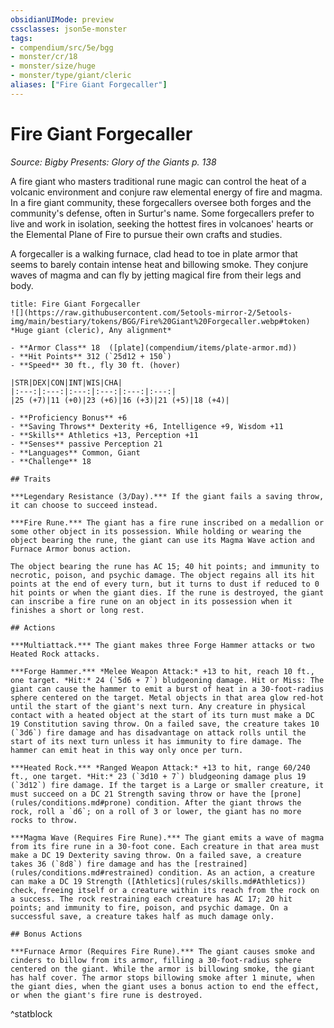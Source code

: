 ```yaml
---
obsidianUIMode: preview
cssclasses: json5e-monster
tags:
- compendium/src/5e/bgg
- monster/cr/18
- monster/size/huge
- monster/type/giant/cleric
aliases: ["Fire Giant Forgecaller"]
---
```

# Fire Giant Forgecaller
*Source: Bigby Presents: Glory of the Giants p. 138*  

A fire giant who masters traditional rune magic can control the heat of a volcanic environment and conjure raw elemental energy of fire and magma. In a fire giant community, these forgecallers oversee both forges and the community's defense, often in Surtur's name. Some forgecallers prefer to live and work in isolation, seeking the hottest fires in volcanoes' hearts or the Elemental Plane of Fire to pursue their own crafts and studies.

A forgecaller is a walking furnace, clad head to toe in plate armor that seems to barely contain intense heat and billowing smoke. They conjure waves of magma and can fly by jetting magical fire from their legs and body.

```ad-statblock
title: Fire Giant Forgecaller
![](https://raw.githubusercontent.com/5etools-mirror-2/5etools-img/main/bestiary/tokens/BGG/Fire%20Giant%20Forgecaller.webp#token)
*Huge giant (cleric), Any alignment*

- **Armor Class** 18  ([plate](compendium/items/plate-armor.md))
- **Hit Points** 312 (`25d12 + 150`)
- **Speed** 30 ft., fly 30 ft. (hover)

|STR|DEX|CON|INT|WIS|CHA|
|:---:|:---:|:---:|:---:|:---:|:---:|
|25 (+7)|11 (+0)|23 (+6)|16 (+3)|21 (+5)|18 (+4)|

- **Proficiency Bonus** +6
- **Saving Throws** Dexterity +6, Intelligence +9, Wisdom +11
- **Skills** Athletics +13, Perception +11
- **Senses** passive Perception 21
- **Languages** Common, Giant
- **Challenge** 18

## Traits

***Legendary Resistance (3/Day).*** If the giant fails a saving throw, it can choose to succeed instead.

***Fire Rune.*** The giant has a fire rune inscribed on a medallion or some other object in its possession. While holding or wearing the object bearing the rune, the giant can use its Magma Wave action and Furnace Armor bonus action.

The object bearing the rune has AC 15; 40 hit points; and immunity to necrotic, poison, and psychic damage. The object regains all its hit points at the end of every turn, but it turns to dust if reduced to 0 hit points or when the giant dies. If the rune is destroyed, the giant can inscribe a fire rune on an object in its possession when it finishes a short or long rest.

## Actions

***Multiattack.*** The giant makes three Forge Hammer attacks or two Heated Rock attacks.

***Forge Hammer.*** *Melee Weapon Attack:* +13 to hit, reach 10 ft., one target. *Hit:* 24 (`5d6 + 7`) bludgeoning damage. Hit or Miss: The giant can cause the hammer to emit a burst of heat in a 30-foot-radius sphere centered on the target. Metal objects in that area glow red-hot until the start of the giant's next turn. Any creature in physical contact with a heated object at the start of its turn must make a DC 19 Constitution saving throw. On a failed save, the creature takes 10 (`3d6`) fire damage and has disadvantage on attack rolls until the start of its next turn unless it has immunity to fire damage. The hammer can emit heat in this way only once per turn.

***Heated Rock.*** *Ranged Weapon Attack:* +13 to hit, range 60/240 ft., one target. *Hit:* 23 (`3d10 + 7`) bludgeoning damage plus 19 (`3d12`) fire damage. If the target is a Large or smaller creature, it must succeed on a DC 21 Strength saving throw or have the [prone](rules/conditions.md#prone) condition. After the giant throws the rock, roll a `d6`; on a roll of 3 or lower, the giant has no more rocks to throw.

***Magma Wave (Requires Fire Rune).*** The giant emits a wave of magma from its fire rune in a 30-foot cone. Each creature in that area must make a DC 19 Dexterity saving throw. On a failed save, a creature takes 36 (`8d8`) fire damage and has the [restrained](rules/conditions.md#restrained) condition. As an action, a creature can make a DC 19 Strength ([Athletics](rules/skills.md#Athletics)) check, freeing itself or a creature within its reach from the rock on a success. The rock restraining each creature has AC 17; 20 hit points; and immunity to fire, poison, and psychic damage. On a successful save, a creature takes half as much damage only.

## Bonus Actions

***Furnace Armor (Requires Fire Rune).*** The giant causes smoke and cinders to billow from its armor, filling a 30-foot-radius sphere centered on the giant. While the armor is billowing smoke, the giant has half cover. The armor stops billowing smoke after 1 minute, when the giant dies, when the giant uses a bonus action to end the effect, or when the giant's fire rune is destroyed.
```
^statblock